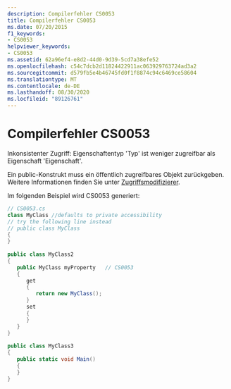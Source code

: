 ```yaml
---
description: Compilerfehler CS0053
title: Compilerfehler CS0053
ms.date: 07/20/2015
f1_keywords:
- CS0053
helpviewer_keywords:
- CS0053
ms.assetid: 62a96ef4-e8d2-44d0-9d39-5cd7a38efe52
ms.openlocfilehash: c54c7dcb2d11824422911ac063929763724ad3a2
ms.sourcegitcommit: d579fb5e4b46745fd0f1f8874c94c6469ce58604
ms.translationtype: MT
ms.contentlocale: de-DE
ms.lasthandoff: 08/30/2020
ms.locfileid: "89126761"
---
```

# <a name="compiler-error-cs0053"></a>Compilerfehler CS0053
Inkonsistenter Zugriff: Eigenschaftentyp 'Typ' ist weniger zugreifbar als Eigenschaft 'Eigenschaft'.  
  
 Ein public-Konstrukt muss ein öffentlich zugreifbares Objekt zurückgeben. Weitere Informationen finden Sie unter [Zugriffsmodifizierer](../programming-guide/classes-and-structs/access-modifiers.md).  
  
 Im folgenden Beispiel wird CS0053 generiert:  
  
```csharp  
// CS0053.cs  
class MyClass //defaults to private accessibility  
// try the following line instead  
// public class MyClass  
{  
}  
  
public class MyClass2  
{  
   public MyClass myProperty   // CS0053  
   {  
      get  
      {  
         return new MyClass();  
      }  
      set  
      {  
      }  
   }  
}  
  
public class MyClass3  
{  
   public static void Main()  
   {  
   }  
}  
```
